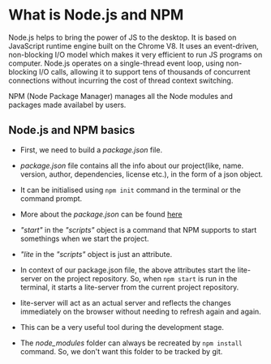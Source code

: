 # What is Node.js and NPM

Node.js helps to bring the power of JS to the desktop. It is based on JavaScript runtime 
engine built on the Chrome V8. It uses an event-driven, non-blocking I/O model which 
makes it very efficient to run JS 
programs on computer. Node.js operates on a single-thread event loop, using non-blocking 
I/O calls, allowing it to 
support tens of thousands of concurrent connections without incurring the cost of 
thread context switching.

NPM (Node Package Manager) manages all the Node modules and packages made availabel by users.

## Node.js and NPM basics

- First, we need to build a *package.json* file.
- *package.json* file contains all the info about our project(like, name. version, author,   dependencies, license etc.), in the form of a json object.
- It can be initialised using `npm init` command in the terminal or the command prompt.
- More about the *package.json* can be found [here](https://d3c33hcgiwev3.cloudfront.net/_4443d45e45735e9bb7e78424745a5ff8_Exercises-Node-NPM.pdf?Expires=1597449600&Signature=joCPOkS19MoQLTP67x7vpsWo0rTot7-IKMGiSo8DgXRasj~v9J7B1HWhM91EW37NzOqx~5vBADHgbXr9S5vwSa5NNbeqZ5JvNlPxuLr5ynmzbN8VvFmRYtFzr37Oa~wqCNzprZIB0OmU2o3GukhfvslpmlpXyDlfhFGAc-f~gUQ_&Key-Pair-Id=APKAJLTNE6QMUY6HBC5A)

- *"start"* in the *"scripts"* object is a command that NPM supports to start somethings when we start the project.
- *"lite* in the *"scripts"* object is just an attribute. 
- In context of our package.json file, the above attributes start the lite-server on the project repository. So, when `npm start` is run in the terminal, it starts a lite-server from the current project repository.
- lite-server will act as an actual server and reflects the changes immediately on the browser without needing to refresh again and again.
- This can be a very useful tool during the development stage.
- The *node_modules* folder can always be recreated by `npm install` command. So, we don't want this folder to be tracked by git.  

